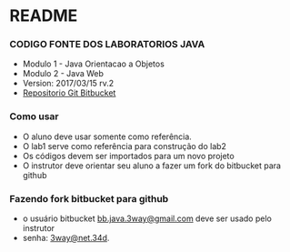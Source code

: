 # README #



### CODIGO FONTE DOS LABORATORIOS JAVA ###

* Modulo 1 - Java Orientacao a Objetos
* Modulo 2 - Java Web
* Version: 2017/03/15 rv.2
* [Repositorio Git Bitbucket](https://treinamento3way@bitbucket.org/treinamento3way/)

### Como usar ###

* O aluno deve usar somente como referência.
* O lab1 serve como referência para construção do lab2
* Os códigos devem ser importados para um novo projeto 
* O instrutor deve orientar seu aluno a fazer um fork do bitbucket para github

### Fazendo fork bitbucket para github ###

* o usuário bitbucket bb.java.3way@gmail.com deve ser usado pelo instrutor
* senha: 3way@net.34d. 
